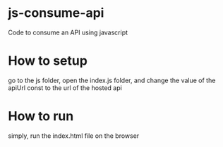 # js-consume-api
Code to consume an API using javascript

# How to setup
go to the js folder, open the index.js folder, and change the value of the apiUrl const to the url of the hosted api

# How to run 
simply, run the index.html file on the browser
